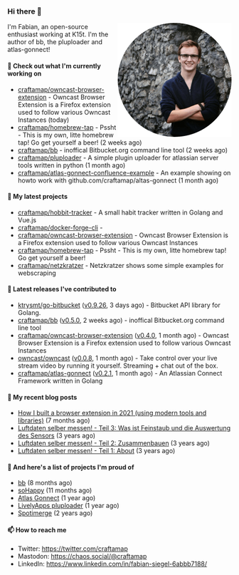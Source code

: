 ### Hi there 👋

<img src="https://raw.githubusercontent.com/craftamap/craftamap/master/assets/profile_picture.png" align="right" width="256"/>

I'm Fabian, an open-source enthusiast working at K15t. I'm the author of bb, the pluploader and atlas-gonnect!

#### 👷 Check out what I'm currently working on

- [craftamap/owncast-browser-extension](https://github.com/craftamap/owncast-browser-extension) - Owncast Browser Extension is a Firefox extension used to follow various Owncast Instances (today)
- [craftamap/homebrew-tap](https://github.com/craftamap/homebrew-tap) - Pssht - This is my own, litte homebrew tap! Go get yourself a beer! (2 weeks ago)
- [craftamap/bb](https://github.com/craftamap/bb) - inoffical Bitbucket.org command line tool (2 weeks ago)
- [craftamap/pluploader](https://github.com/craftamap/pluploader) - A simple plugin uploader for atlassian server tools written in python (1 month ago)
- [craftamap/atlas-gonnect-confluence-example](https://github.com/craftamap/atlas-gonnect-confluence-example) - An example showing on howto work with github.com/craftamap/altas-gonnect (1 month ago)

#### 🌱 My latest projects

- [craftamap/hobbit-tracker](https://github.com/craftamap/hobbit-tracker) - A small habit tracker written in Golang and Vue.js
- [craftamap/docker-forge-cli](https://github.com/craftamap/docker-forge-cli) - 
- [craftamap/owncast-browser-extension](https://github.com/craftamap/owncast-browser-extension) - Owncast Browser Extension is a Firefox extension used to follow various Owncast Instances
- [craftamap/homebrew-tap](https://github.com/craftamap/homebrew-tap) - Pssht - This is my own, litte homebrew tap! Go get yourself a beer!
- [craftamap/netzkratzer](https://github.com/craftamap/netzkratzer) - Netzkratzer shows some simple examples for webscraping

#### 🔭 Latest releases I've contributed to

- [ktrysmt/go-bitbucket](https://github.com/ktrysmt/go-bitbucket) ([v0.9.26](https://github.com/ktrysmt/go-bitbucket/releases/tag/v0.9.26), 3 days ago) - Bitbucket API library for Golang.
- [craftamap/bb](https://github.com/craftamap/bb) ([v0.5.0](https://github.com/craftamap/bb/releases/tag/v0.5.0), 2 weeks ago) - inoffical Bitbucket.org command line tool
- [craftamap/owncast-browser-extension](https://github.com/craftamap/owncast-browser-extension) ([v0.4.0](https://github.com/craftamap/owncast-browser-extension/releases/tag/v0.4.0), 1 month ago) - Owncast Browser Extension is a Firefox extension used to follow various Owncast Instances
- [owncast/owncast](https://github.com/owncast/owncast) ([v0.0.8](https://github.com/owncast/owncast/releases/tag/v0.0.8), 1 month ago) - Take control over your live stream video by running it yourself.  Streaming &#43; chat out of the box.
- [craftamap/atlas-gonnect](https://github.com/craftamap/atlas-gonnect) ([v0.2.1](https://github.com/craftamap/atlas-gonnect/releases/tag/v0.2.1), 1 month ago) - An Atlassian Connect Framework written in Golang

#### 📜 My recent blog posts


- [How I built a browser extension in 2021 (using modern tools and libraries)](https://siegelfabian.de/posts/2021/02/how-i-built-a-browser-extension-in-2021/) (7 months ago)
- [Luftdaten selber messen! - Teil 3: Was ist Feinstaub und die Auswertung des Sensors](https://siegelfabian.de/posts/2018/02/luftdaten3/) (3 years ago)
- [Luftdaten selber messen! - Teil 2: Zusammenbauen](https://siegelfabian.de/posts/2018/02/luftdaten2/) (3 years ago)
- [Luftdaten selber messen! - Teil 1: About](https://siegelfabian.de/posts/2018/02/luftdaten1/) (3 years ago)

#### 🦚 And here's a list of projects I'm proud of


- [bb](https://siegelfabian.de/projects/2021/bb/) (8 months ago)
- [soHappy](https://siegelfabian.de/projects/2020/sohappy/) (11 months ago)
- [Atlas Gonnect](https://siegelfabian.de/projects/2020/atlas-gonnect/) (1 year ago)
- [LivelyApps pluploader](https://siegelfabian.de/projects/2020/pluploader/) (1 year ago)
- [Spotimerge](https://siegelfabian.de/projects/2019/spotimerge/) (2 years ago)

#### 📫 How to reach me

- Twitter: https://twitter.com/craftamap
- Mastodon: https://chaos.social/@craftamap
- LinkedIn: https://www.linkedin.com/in/fabian-siegel-6abbb7188/
